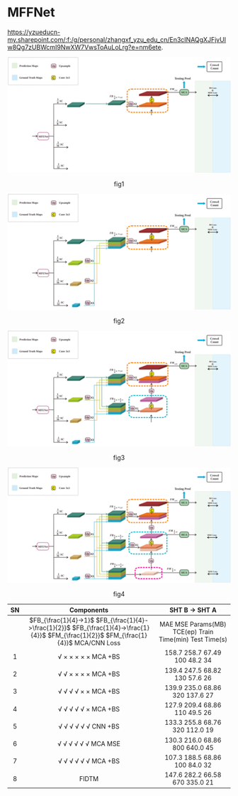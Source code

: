 # MFFNet
https://yzueducn-my.sharepoint.com/:f:/g/personal/zhangxf_yzu_edu_cn/En3cINAQgXJFjvUIw8Qg7zUBWcmI9NwXW7VwsToAuLoLrg?e=nm6ete.

![img1](./img/1.svg)
<center>fig1</center>

![img2](./img/2.svg)
<center>fig2</center>

![img3](./img/3.svg)
<center>fig3</center>

![img4](./img/4.svg)
<center>fig4</center>

|  SN  |                          Components                          |                        SHT B -> SHT A                        |
| :--: | :----------------------------------------------------------: | :----------------------------------------------------------: |
|      | $FB_{\frac{1}{4}->1}$     $FB_{\frac{1}{4}->\frac{1}{2}}$    $FB_{\frac{1}{4}->\frac{1}{4}}$    $FM_{\frac{1}{2}}$    $FM_{\frac{1}{4}}$    MCA/CNN     Loss | MAE         MSE    Params(MB)    TCE(ep)   Train Time(min)   Test Time(s) |
|  1   | √                ×               ×           ×            ×           ×             MCA           +BS | 158.7       258.7      67.49              100                 48.2                      34 |
|  2   | √                √               ×           ×            ×           ×             MCA           +BS | 139.4       247.5      68.82              130                 57.6                      26 |
|  3   | √                √               √           √            ×           ×             MCA           +BS | 139.9       235.0      68.86              320                 137.6                    27 |
|  4   | √                √               √           √            √           ×             MCA           +BS | 127.9       209.4      68.86              110                 49.5                      26 |
|  5   | √                √               √           √            √           √             CNN           +BS | 133.3       255.8      68.76              320                 112.0                    19 |
|  6   | √                √               √           √            √           √             MCA           MSE | 130.3       216.0      68.86              800                 640.0                    45 |
|  7   | √                √               √           √            √           √             MCA           +BS | 107.3       188.5      68.86              100                 84.0                      32 |
|  8   |                            FIDTM                             | 147.6       282.2      66.58              670                 335.0                    21 |
